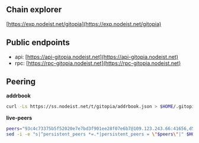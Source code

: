 ## Chain explorer
[https://exp.nodeist.net/gitopia](https://exp.nodeist.net/gitopia)

## Public endpoints

* api: [https://api-gitopia.nodeist.net](https://api-gitopia.nodeist.net)
* rpc: [https://rpc-gitopia.nodeist.net](https://rpc-gitopia.nodeist.net)

## Peering

**addrbook**
```bash
curl -Ls https://ss.nodeist.net/t/gitopia/addrbook.json > $HOME/.gitopia/config/addrbook.json
```

**live-peers**
```bash
peers="93c4c73375b5f52020e7e7bd3f901ee28f07e6b7@109.123.243.66:41656,d5519e378247dfb61dfe90652d1fe3e2b3005a5b@65.109.68.190:14156,66f94651fb02f277c90c605a38df549d3c0a9269@75.119.151.217:26656,4e4f87cfa1993f4f3f7645c41f469987cafdf960@85.10.202.135:12656,619a23818cddd40d0b9f57e9754b719da13609bc@65.108.108.52:24656,5b1c25f4dff541f77f1532c457f73ca7ee2e4c18@194.163.170.225:26656"
sed -i -e "s|^persistent_peers *=.*|persistent_peers = \"$peers\"|" $HOME/.gitopia/config/config.toml
```
